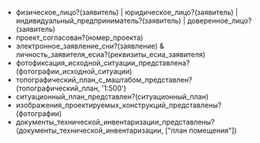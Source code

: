 - физическое_лицо?(заявитель) | юридическое_лицо?(заявитель) | индивидуальный_предприниматель?(заявитель) | доверенное_лицо?(заявитель)
- проект_согласован?(номер_проекта)
- электронное_заявление_сни?(заявление) & личность_заявителя_есиа?(реквизиты_есиа_заявителя)
- фотофиксация_исходной_ситуации_представлена?(фотографии_исходной_ситуации)
- топографический_план_с_маштабом_представлен?(топографический_план, '1:500')
- ситуационный_план_представлен?(ситуационный_план)
- изображения_проектируемых_конструкций_представлены?(фотографии)
- документы_технической_инвентаризации_представлены?(документы_технической_инвентаризации, ["план помещения"])